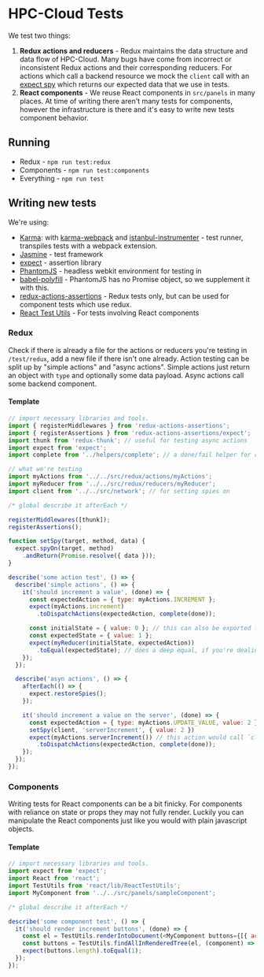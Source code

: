# HPC-Cloud Tests

We test two things:

1. **Redux actions and reducers** - Redux maintains the data structure and data flow of HPC-Cloud. Many bugs have come from incorrect or inconsistent Redux actions and their corresponding reducers. For actions which call a backend resource we mock the `client` call with an [expect spy](https://github.com/mjackson/expect#spy-methods) which returns our expected data that we use in tests.
2. **React components**  - We reuse React components in `src/panels` in many places. At time of writing there aren't many tests for components, however the infrastructure is there and it's easy to write new tests component behavior. 

## Running

- Redux - `npm run test:redux`
- Components - `npm run test:components`
- Everything - `npm run test`

## Writing new tests

We're using: 

- [Karma](https://karma-runner.github.io/0.13/index.html): with [karma-webpack](https://github.com/webpack/karma-webpack) and [istanbul-instrumenter](https://github.com/deepsweet/istanbul-instrumenter-loader) - test runner, transpiles tests with a webpack extension.
- [Jasmine](http://jasmine.github.io/2.4/introduction.html) - test framework 
- [expect](https://github.com/mjackson/expect) - assertion library
- [PhantomJS](http://phantomjs.org/) - headless webkit environment for testing in
- [babel-polyfill](https://github.com/babel/babel/tree/master/packages/babel-polyfill) - PhantomJS has no Promise object, so we supplement it with this.
- [redux-actions-assertions](https://github.com/dmitry-zaets/redux-actions-assertions) - Redux tests only, but can be used for component tests which use redux.
- [React Test Utils](https://facebook.github.io/react/docs/test-utils.html) - For tests involving React components

### Redux
Check if there is already a file for the actions or reducers you're testing in `/test/redux`, add a new file if there isn't one already. Action testing can be split up by "simple actions" and "async actions". Simple actions just return an object with `type` and optionally some data payload. Async actions call some backend component. 

#### Template

```js
// import necessary libraries and tools.
import { registerMiddlewares } from 'redux-actions-assertions';
import { registerAssertions } from 'redux-actions-assertions/expect';
import thunk from 'redux-thunk'; // useful for testing async actions
import expect from 'expect';
import complete from '../helpers/complete'; // a done/fail helper for redux-action-assertions

// what we're testing
import myActions from '../../src/redux/actions/myActions';
import myReducer from '../../src/redux/reducers/myReducer';
import client from '../../src/network'; // for setting spies on

/* global describe it afterEach */

registerMiddlewares([thunk]);
registerAssertions();

function setSpy(target, method, data) {
  expect.spyOn(target, method)
    .andReturn(Promise.resolve({ data }));
}

describe('some action test', () => {
  describe('simple actions', () => {
    it('should increment a value', (done) => {
      const expectedAction = { type: myActions.INCREMENT };
      expect(myActions.increment)
        .toDispatchActions(expectedAction, complete(done));

      const initialState = { value: 0 }; // this can also be exported from the reducers, be sure to clone it if you use it.
      const expectedState = { value: 1 };
      expect(myReducer(initialState, expectedAction))
        .toEqual(expectedState); // does a deep equal, if you're dealing with big payloads it can be hard to read error output.
    });
  });

  describe('asyn actions', () => {
    afterEach(() => {
      expect.restoreSpies();
    });

    it('should increment a value on the server', (done) => {
      const expectedAction = { type: myActions.UPDATE_VALUE, value: 2 };
      setSpy(client, 'serverIncrement', { value: 2 })
      expect(myActions.serverIncrement()) // this action would call `client.serverIncrement` which we're spying on
        .toDispatchActions(expectedAction, complete(done));
    });
  });
});
```

### Components
Writing tests for React components can be a bit finicky. For components with reliance on state or props they may not fully render. Luckily you can manipulate the React components just like you would with plain javascript objects.

#### Template

```js
// import necessary libraries and tools.
import expect from 'expect';
import React from 'react';
import TestUtils from 'react/lib/ReactTestUtils';
import MyComponent from '../../src/panels/sampleComponent';

/* global describe it afterEach */

describe('some component test', () => {
  it('should render increment buttons', (done) => {
    const el = TestUtils.renderIntoDocument(<MyComponent buttons={[{ action: 'increment', name: 'Increment Value' }]} />);
    const buttons = TestUtils.findAllInRenderedTree(el, (component) => component.tagName === 'BUTTON');
    expect(buttons.length).toEqual(1);
  });
});
```